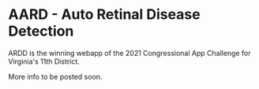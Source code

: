 # AARD - Auto Retinal Disease Detection

ARDD is the winning webapp of the 2021 Congressional App Challenge for Virginia's 11th District.

More info to be posted soon.
